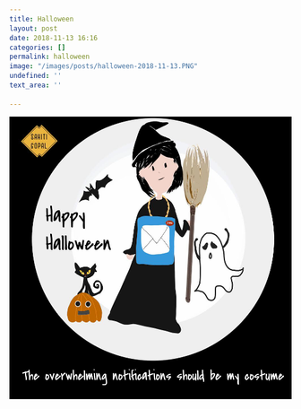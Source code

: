 ```yaml
---
title: Halloween
layout: post
date: 2018-11-13 16:16
categories: []
permalink: halloween
image: "/images/posts/halloween-2018-11-13.PNG"
undefined: ''
text_area: ''

---
```

![](/images/posts/halloween-2018-11-13.PNG)